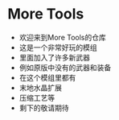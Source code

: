 # More Tools
* 欢迎来到More Tools的仓库
* 这是一个非常好玩的模组
* 里面加入了许多新武器
* 例如原版中没有的武器和装备
* 在这个模组里都有
* 末地水晶扩展
* 压缩工艺等
* 剩下的敬请期待
